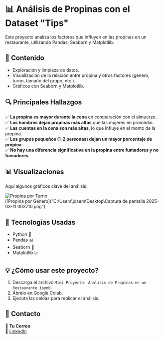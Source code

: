 # 📊 Análisis de Propinas con el Dataset "Tips"

Este proyecto analiza los factores que influyen en las propinas en un restaurante, utilizando Pandas, Seaborn y Matplotlib.

## 📂 Contenido
- Exploración y limpieza de datos.
- Visualización de la relación entre propina y otros factores (género, turno, tamaño del grupo, etc.).
- Gráficos con Seaborn y Matplotlib.

## 🔍 Principales Hallazgos
✅ **La propina es mayor durante la cena** en comparación con el almuerzo.  
✅ **Los hombres dejan propinas más altas** que las mujeres en promedio.  
✅ **Las cuentas en la cena son más altas**, lo que influye en el monto de la propina.  
✅ **Los grupos pequeños (1-2 personas) dejan un mayor porcentaje de propina**.  
✅ **No hay una diferencia significativa en la propina entre fumadores y no fumadores**.

## 📊 Visualizaciones  
Aquí algunos gráficos clave del análisis:

![Propina por Turno](ruta-de-la-imagen.png)  
![Propina por Género]("C:\Users\josem\Desktop\Captura de pantalla 2025-03-11 003710.png")  

## 🚀 Tecnologías Usadas
- Python 🐍
- Pandas 📊
- Seaborn 🎨
- Matplotlib 📈

## 💡 ¿Cómo usar este proyecto?
1. Descarga el archivo `Mini Proyecto: Análisis de Propinas en un Restaurante.ipynb`.
2. Ábrelo en Google Colab.
3. Ejecuta las celdas para replicar el análisis.

## 📢 Contacto
📩 **Tu Correo**  
🔗 [LinkedIn](https://www.linkedin.com/in/jos%C3%A9-miguel-henr%C3%ADquez-arrau-sociologo-fullstack-web/)  

